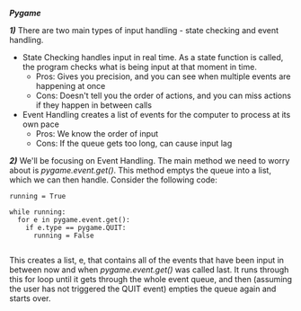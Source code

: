 
***Pygame***

***1)*** There are two main types of input handling - state checking and event handling.
  - State Checking handles input in real time. As a state function is called, the program checks what is being input at that moment in time.
    - Pros: Gives you precision, and you can see when multiple events are happening at once
    - Cons: Doesn't tell you the order of actions, and you can miss actions if they happen in between calls
  - Event Handling creates a list of events for the computer to process at its own pace
    - Pros: We know the order of input
    - Cons: If the queue gets too long, can cause input lag
    
***2)*** We'll be focusing on Event Handling. The main method we need to worry about is *pygame.event.get()*. This method emptys the queue into a list, which we can then handle. Consider the following code:

```
running = True

while running:
  for e in pygame.event.get():
    if e.type == pygame.QUIT:
      running = False
      
```

This creates a list, e, that contains all of the events that have been input in between now and when *pygame.event.get()* was called last. It runs through this for loop until it gets through the whole event queue, and then (assuming the user has not triggered the QUIT event) empties the queue again and starts over.
